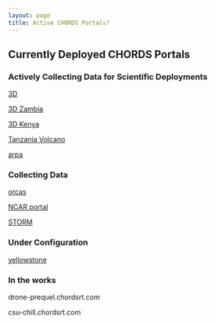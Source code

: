 ```yaml
---
layout: page
title: Active CHORDS Portals?
---
```


## Currently Deployed CHORDS Portals

### Actively Collecting Data for Scientific Deployments
[3D](http://3d.chordsrt.com)

[3D Zambia](http://3d-zambia.chordsrt.com)

[3D Kenya](http://3d-kenya.chordsrt.com)

[Tanzania Volcano](http://tzvolcano.chordsrt.com)

[arpa](http://arpa.chordsrt.com)


### Collecting Data
[orcas](http://orcas.chordsrt.com)

[NCAR portal](http://portal.chordsrt.com)

[STORM](http://storm.chordsrt.com)


### Under Configuration
[yellowstone](http://yellowstone.chordsrt.com)


### In the works
drone-prequel.chordsrt.com

csu-chill.chordsrt.com

